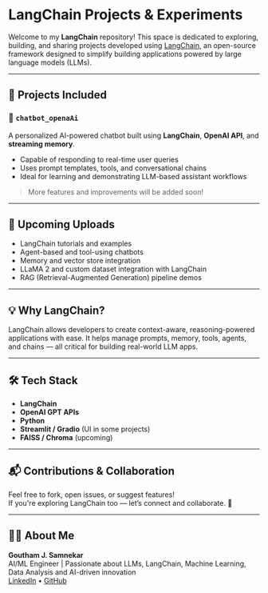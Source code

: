 #  LangChain Projects & Experiments

Welcome to my **LangChain** repository! This space is dedicated to exploring, building, and sharing projects developed using [LangChain](https://www.langchain.com/), an open-source framework designed to simplify building applications powered by large language models (LLMs).

---

## 📂 Projects Included

### 🔹 `chatbot_openaAi`
A personalized AI-powered chatbot built using **LangChain**, **OpenAI API**, and **streaming memory**.  
- Capable of responding to real-time user queries  
- Uses prompt templates, tools, and conversational chains  
- Ideal for learning and demonstrating LLM-based assistant workflows

>  More features and improvements will be added soon!

---

## 🚧 Upcoming Uploads

- LangChain tutorials and examples  
- Agent-based and tool-using chatbots  
- Memory and vector store integration  
- LLaMA 2 and custom dataset integration with LangChain  
- RAG (Retrieval-Augmented Generation) pipeline demos

---

## 💡 Why LangChain?

LangChain allows developers to create context-aware, reasoning-powered applications with ease. It helps manage prompts, memory, tools, agents, and chains — all critical for building real-world LLM apps.

---

## 🛠️ Tech Stack

- **LangChain**
- **OpenAI GPT APIs**
- **Python**
- **Streamlit / Gradio** (UI in some projects)
- **FAISS / Chroma** (upcoming)

---

## 📬 Contributions & Collaboration

Feel free to fork, open issues, or suggest features!  
If you're exploring LangChain too — let’s connect and collaborate. 🚀

---

## 🙋‍♂️ About Me

**Goutham J. Samnekar**  
AI/ML Engineer | Passionate about LLMs, LangChain, Machine Learning, Data Analysis and AI-driven innovation  
[LinkedIn](https://linkedin.com/in/gouthamjs2031) • [GitHub](https://github.com/GouthamJS)

